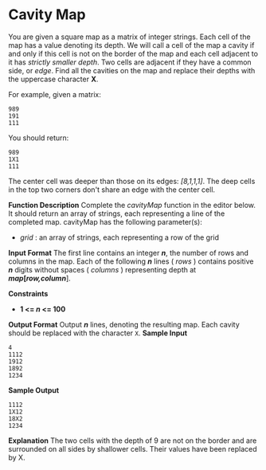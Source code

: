 # Cavity Map

You are given a square map as a matrix of integer strings. Each cell of the map has a value denoting its depth. We will call a cell of the map a cavity if and only if this cell is not on the border of the map and each cell adjacent to it has *strictly smaller depth*. Two cells are adjacent if they have a common side, or *edge*.
Find all the cavities on the map and replace their depths with the uppercase character **X**.

For example, given a matrix:
```
989
191
111
```
You should return:
```
989
1X1
111
```

The center cell was deeper than those on its edges: _[8,1,1,1]_. The deep cells in the top two corners don't share an edge
with the center cell.

**Function Description**
Complete the _cavityMap_ function in the editor below. It should return an array of strings, each representing a line of the completed map.
cavityMap has the following parameter(s):
- _grid_ : an array of strings, each representing a row of the grid

**Input Format**
The first line contains an integer ***n***, the number of rows and columns in the map.
Each of the following ***n*** lines ( _rows_ ) contains positive ***n*** digits without spaces ( _columns_ ) representing depth at ***map*[*row,column***].

**Constraints**

- **1 <= *n* <= 100** 

**Output Format**
Output ***n*** lines, denoting the resulting map. Each cavity should be replaced with the character `X`.
**Sample Input**

```
4
1112
1912
1892
1234
```

**Sample Output**
```
1112
1X12
18X2 
1234
````
**Explanation**
The two cells with the depth of 9 are not on the border and are surrounded on all sides by shallower cells. Their values
have been replaced by X.